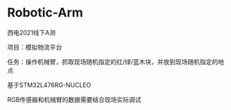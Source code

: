 # Robotic-Arm
西电2021线下A测

项目：模拟物流平台

任务：操作机械臂，抓取现场随机指定的红/绿/蓝木块，并放到现场随机指定的地点

基于STM32L476RG-NUCLEO

RGB传感器和机械臂的数据需要结合现场实际调试
